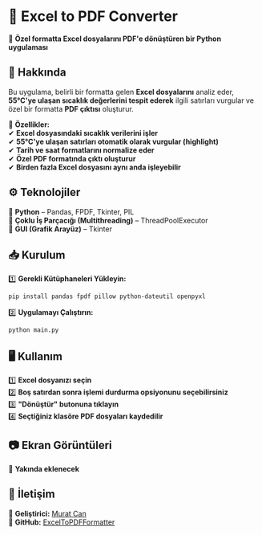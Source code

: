 # 📄 Excel to PDF Converter  

🔹 **Özel formatta Excel dosyalarını PDF'e dönüştüren bir Python uygulaması**  

## 📌 Hakkında  
Bu uygulama, belirli bir formatta gelen **Excel dosyalarını** analiz eder, **55°C'ye ulaşan sıcaklık değerlerini tespit ederek** ilgili satırları vurgular ve özel bir formatta **PDF çıktısı** oluşturur.  

🚀 **Özellikler:**  
✔ **Excel dosyasındaki sıcaklık verilerini işler**  
✔ **55°C'ye ulaşan satırları otomatik olarak vurgular (highlight)**  
✔ **Tarih ve saat formatlarını normalize eder**  
✔ **Özel PDF formatında çıktı oluşturur**  
✔ **Birden fazla Excel dosyasını aynı anda işleyebilir**  

## ⚙ Teknolojiler  
🔹 **Python** – Pandas, FPDF, Tkinter, PIL  
🔹 **Çoklu İş Parçacığı (Multithreading)** – ThreadPoolExecutor  
🔹 **GUI (Grafik Arayüz)** – Tkinter  

## 📥 Kurulum  

1️⃣ **Gerekli Kütüphaneleri Yükleyin:**  
```sh  
pip install pandas fpdf pillow python-dateutil openpyxl  
```  

2️⃣ **Uygulamayı Çalıştırın:**  
```sh  
python main.py  
```  

## 🖥 Kullanım  
1️⃣ **Excel dosyanızı seçin**  
2️⃣ **Boş satırdan sonra işlemi durdurma opsiyonunu seçebilirsiniz**  
3️⃣ **"Dönüştür" butonuna tıklayın**  
4️⃣ **Seçtiğiniz klasöre PDF dosyaları kaydedilir**  

## 📷 Ekran Görüntüleri  
🚀 **Yakında eklenecek**  

## 📩 İletişim  
📧 **Geliştirici:** [Murat Can](https://github.com/mrt-cn)  
🔗 **GitHub:** [ExcelToPDFFormatter](https://github.com/mrt-cn/ExcelToPDFFormatter)  
